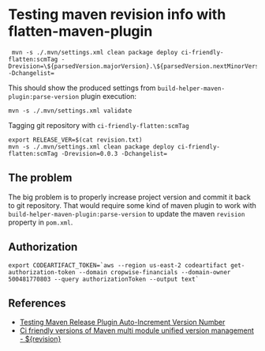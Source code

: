# Testing maven revision info with flatten-maven-plugin


```shell
 mvn -s ./.mvn/settings.xml clean package deploy ci-friendly-flatten:scmTag -Drevision=\${parsedVersion.majorVersion}.\${parsedVersion.nextMinorVersion}.\${parsedVersion.incrementalVersion} -Dchangelist=
 ```

This should show the produced settings from `build-helper-maven-plugin:parse-version` plugin execution:
```shell
mvn -s ./.mvn/settings.xml validate
```

Tagging git repository with `ci-friendly-flatten:scmTag`
```shell
export RELEASE_VER=$(cat revision.txt)
mvn -s ./.mvn/settings.xml clean package deploy ci-friendly-flatten:scmTag -Drevision=0.0.3 -Dchangelist=
```

## The problem
The big problem is to properly increase project version and commit it back to git repository. That would require some kind of maven plugin to work with `build-helper-maven-plugin:parse-version` to update the maven `revision` property in `pom.xml`.  

## Authorization

```shell
export CODEARTIFACT_TOKEN=`aws --region us-east-2 codeartifact get-authorization-token --domain cropwise-financials --domain-owner 500481770803 --query authorizationToken --output text`
```


## References
* [Testing Maven Release Plugin Auto-Increment Version Number](https://www.javacodegeeks.com/2020/02/testing-maven-release-plugin-auto-increment-version-number.html)
* [Ci friendly versions of Maven multi module unified version management - ${revision}](https://cdmana.com/2021/03/20210308060558968h.html)
